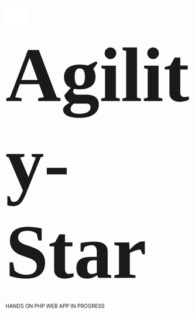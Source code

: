  ![logo](logo.png) 
 <span style="font-family:Papyrus; font-size:10em;">Agility-Star</span> <br/>
 ----
HANDS ON PHP WEB APP IN PROGRESS
